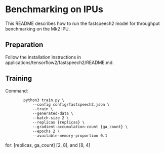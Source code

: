 # Benchmarking on IPUs

This README describes how to run the fastspeech2 model for throughput benchmarking on the Mk2 IPU.


## Preparation

Follow the installation instructions in applications/tensorflow2/fastspeech2/README.md.

## Training

Command:
```console
        python3 train.py \
            --config config/fastspeech2.json \
            --train \
            --generated-data \
            --batch-size 2 \
            --replicas {replicas} \
            --gradient-accumulation-count {ga_count} \
            --epochs 2 \
            --available-memory-proportion 0.1
```

for: [replicas, ga_count] [2, 8], and [8, 4]


